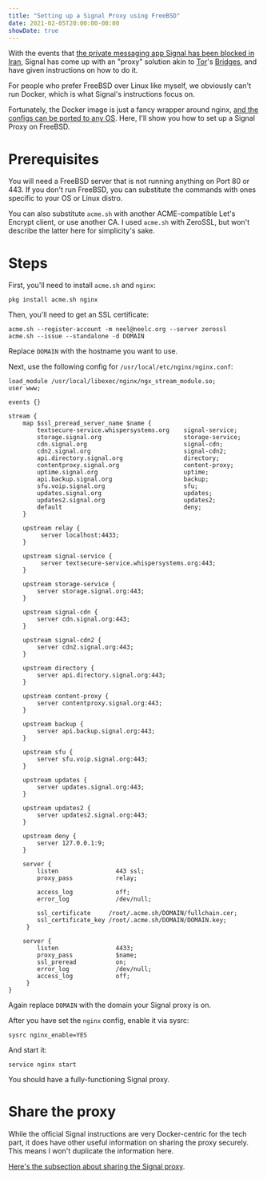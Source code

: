 ```yaml
---
title: "Setting up a Signal Proxy using FreeBSD"
date: 2021-02-05T20:00:00-08:00
showDate: true
---
```


With the events that
[the private messaging app Signal has been blocked in Iran](https://www.aljazeera.com/news/2021/1/26/iran-blocks-signal-messaging-app-after-whatsapp-exodus),
Signal has come up with an "proxy" solution akin to
[Tor](https://www.torproject.org)'s
[Bridges](https://tb-manual.torproject.org/bridges/), and have given
instructions on how to do it.

For people who prefer FreeBSD over Linux like myself, we obviously can't run
Docker, which is what Signal's instructions focus on.

Fortunately, the Docker image is just a fancy wrapper around nginx,
[and the configs can be ported to any OS](https://twitter.com/ahfaeroey/status/1357878573785362437).
Here, I'll show you how to set up a Signal Proxy on FreeBSD.

# Prerequisites

You will need a FreeBSD server that is not running anything on Port 80 or 443.
If you don't run FreeBSD, you can substitute the commands with ones specific to
your OS or Linux distro.

You can also substitute `acme.sh` with another ACME-compatible Let's Encrypt
client, or use another CA. I used `acme.sh` with ZeroSSL, but won't describe
the latter here for simplicity's sake.

# Steps

First, you'll need to install `acme.sh` and `nginx`:

    pkg install acme.sh nginx

Then, you'll need to get an SSL certificate:

    acme.sh --register-account -m neel@neelc.org --server zerossl
    acme.sh --issue --standalone -d DOMAIN

Replace `DOMAIN` with the hostname you want to use.

Next, use the following config for `/usr/local/etc/nginx/nginx.conf`:

    load_module /usr/local/libexec/nginx/ngx_stream_module.so;
    user www;

    events {}

    stream {
        map $ssl_preread_server_name $name {
            textsecure-service.whispersystems.org    signal-service;
            storage.signal.org                       storage-service;
            cdn.signal.org                           signal-cdn;
            cdn2.signal.org                          signal-cdn2;
            api.directory.signal.org                 directory;
            contentproxy.signal.org                  content-proxy;
            uptime.signal.org                        uptime;
            api.backup.signal.org                    backup;
            sfu.voip.signal.org                      sfu;
            updates.signal.org                       updates;
            updates2.signal.org                      updates2;
            default                                  deny;
        }

        upstream relay {
             server localhost:4433;
        }

        upstream signal-service {
             server textsecure-service.whispersystems.org:443;
        }

        upstream storage-service {
            server storage.signal.org:443;
        }

        upstream signal-cdn {
            server cdn.signal.org:443;
        }

        upstream signal-cdn2 {
            server cdn2.signal.org:443;
        }

        upstream directory {
            server api.directory.signal.org:443;
        }

        upstream content-proxy {
            server contentproxy.signal.org:443;
        }

        upstream backup {
            server api.backup.signal.org:443;
        }

        upstream sfu {
            server sfu.voip.signal.org:443;
        }

        upstream updates {
            server updates.signal.org:443;
        }

        upstream updates2 {
            server updates2.signal.org:443;
        }

        upstream deny {
            server 127.0.0.1:9;
        }
    
        server {
            listen                443 ssl;
            proxy_pass            relay;

            access_log            off;
            error_log             /dev/null;

            ssl_certificate     /root/.acme.sh/DOMAIN/fullchain.cer;
            ssl_certificate_key /root/.acme.sh/DOMAIN/DOMAIN.key;
         }

        server {
            listen                4433;
            proxy_pass            $name;
            ssl_preread           on;
            error_log             /dev/null;
            access_log            off;
         }
    }

Again replace `DOMAIN` with the domain your Signal proxy is on.

After you have set the `nginx` config, enable it via sysrc:

    sysrc nginx_enable=YES

And start it:

    service nginx start

You should have a fully-functioning Signal proxy.

# Share the proxy

While the official Signal instructions are very Docker-centric for the tech
part, it does have other useful information on sharing the proxy securely.
This means I won't duplicate the information here.

[Here's the subsection about sharing the Signal proxy](https://signal.org/blog/help-iran-reconnect/#iranasignalproxy).
